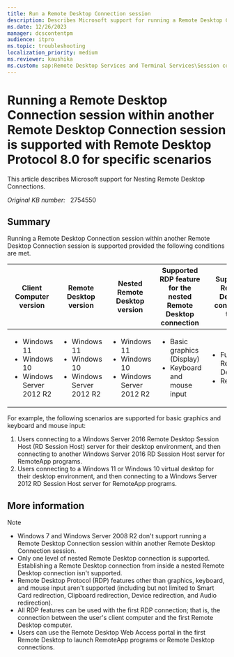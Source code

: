 ```yaml
---
title: Run a Remote Desktop Connection session
description: Describes Microsoft support for running a Remote Desktop Connection session within another Remote Desktop Connection session.
ms.date: 12/26/2023
manager: dcscontentpm
audience: itpro
ms.topic: troubleshooting
localization_priority: medium
ms.reviewer: kaushika
ms.custom: sap:Remote Desktop Services and Terminal Services\Session connectivity, csstroubleshoot
---
```

# Running a Remote Desktop Connection session within another Remote Desktop Connection session is supported with Remote Desktop Protocol 8.0 for specific scenarios

This article describes Microsoft support for Nesting Remote Desktop Connections.

_Original KB number:_ &nbsp; 2754550

## Summary

Running a Remote Desktop Connection session within another Remote Desktop Connection session is supported provided the following conditions are met.

|Client Computer version|Remote Desktop version|Nested Remote Desktop version|Supported RDP feature for the nested Remote Desktop connection|Supported Remote Desktop connection type|
|---|---|---|---|---|
|<ul><li>Windows 11 </li><li>Windows 10 </li> <li>Windows Server 2012 R2 </li>|<ul><li>Windows 11 </li><li>Windows 10 </li> <li>Windows Server 2012 R2 </li>|<ul><li>Windows 11 </li><li>Windows 10 </li> <li>Windows Server 2012 R2 </li>|<ul><li>Basic graphics (Display) </li> <li>Keyboard and mouse input</li>|<ul><li>Full Remote Desktop</li> <li>RemoteApp</li>|

For example, the following scenarios are supported for basic graphics and keyboard and mouse input:

1. Users connecting to a Windows Server 2016 Remote Desktop Session Host (RD Session Host) server for their desktop environment, and then connecting to another Windows Server 2016 RD Session Host server for RemoteApp programs.
2. Users connecting to a Windows 11 or Windows 10 virtual desktop for their desktop environment, and then connecting to a Windows Server 2012 RD Session Host server for RemoteApp programs.

## More information

> [!NOTE]
>
> - Windows 7 and Windows Server 2008 R2 don't support running a Remote Desktop Connection session within another Remote Desktop Connection session.
> - Only one level of nested Remote Desktop connection is supported. Establishing a Remote Desktop connection from inside a nested Remote Desktop connection isn't supported.
> - Remote Desktop Protocol (RDP) features other than graphics, keyboard, and mouse input aren't supported (including but not limited to Smart Card redirection, Clipboard redirection, Device redirection, and Audio redirection).
> - All RDP features can be used with the first RDP connection; that is, the connection between the user's client computer and the first Remote Desktop computer.
> - Users can use the Remote Desktop Web Access portal in the first Remote Desktop to launch RemoteApp programs or Remote Desktop connections.
